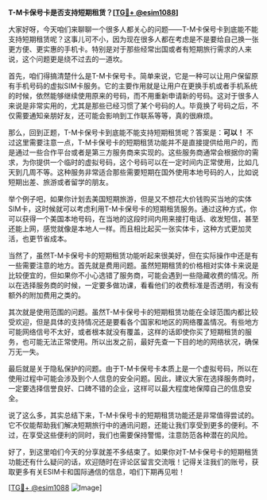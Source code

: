 **T-M卡保号卡是否支持短期租赁？[[TG💪+ @esim1088](https://t.me/s/esim1088)]**

大家好呀，今天咱们来聊聊一个很多人都关心的问题——T-M卡保号卡到底能不能支持短期租赁呢？这事儿可不小，因为现在很多人都在考虑是不是要给自己换一张更方便、更实惠的手机卡。特别是对于那些经常出国或者有短期旅行需求的人来说，这个问题更是绕不过去的一道坎。

首先，咱们得搞清楚什么是T-M卡保号卡。简单来说，它是一种可以让用户保留原有手机号码的虚拟SIM卡服务。它的主要作用就是让用户在更换手机或者手机系统的时候，依然能够继续使用原来的号码，而不用重新申请新的号码。这对于很多人来说是非常实用的，尤其是那些已经习惯了某个号码的人。毕竟换了号码之后，不仅需要通知亲朋好友，还可能会影响到工作联系等等，真的很麻烦。

那么，回到正题，T-M卡保号卡到底能不能支持短期租赁呢？答案是：**可以！** 不过这里需要注意一点，T-M卡保号卡的短期租赁功能并不是直接提供给用户的，而是通过一些合作平台或者是第三方服务商来实现的。这些服务商通常会根据你的需求，为你提供一个临时的虚拟号码，这个号码可以在一定时间内正常使用，比如几天到几周不等。这种服务非常适合那些需要短期在国外使用本地号码的人，比如说短期出差、旅游或者留学的朋友。

举个例子吧，如果你计划去美国短期旅游，但是又不想花大价钱购买当地的实体SIM卡，这时候就可以考虑利用T-M卡保号卡的短期租赁服务。通过这种方式，你可以获得一个美国本地号码，在当地的这段时间内用来接打电话、收发短信，甚至还能上网，感觉就像是本地人一样。而且相比起买一张实体卡，这种方式更加灵活，也更节省成本。

当然了，虽然T-M卡保号卡的短期租赁功能听起来很美好，但在实际操作中还是有一些需要注意的地方。首先就是费用问题。虽然短期租赁的价格相对实体卡来说是比较便宜的，但如果你不小心选错了服务商，可能会遇到一些隐藏收费的情况。所以在选择服务商的时候，一定要多做功课，看看他们的收费标准是否透明，有没有额外的附加费用之类的。

其次就是使用范围的问题。虽然T-M卡保号卡的短期租赁功能在全球范围内都比较受欢迎，但是具体的支持情况还是要看各个国家和地区的网络覆盖情况。有些地方可能网络信号不太好，或者根本就没有覆盖，这样的话即使你买了短期租赁的服务，也可能无法正常使用。所以出发之前，最好先查一下目的地的网络状况，确保万无一失。

最后就是关于隐私保护的问题。由于T-M卡保号卡本质上是一个虚拟号码，所以在使用过程中可能会涉及到个人信息的安全问题。因此，建议大家在选择服务商时，一定要选择信誉良好、口碑不错的企业，这样可以最大程度地保障自己的信息安全。

说了这么多，其实总结下来，T-M卡保号卡的短期租赁功能还是非常值得尝试的。它不仅能帮助我们解决短期旅行中的通讯问题，还能让我们享受到更多的便利。不过，在享受这些便利的同时，我们也需要保持警惕，注意防范各种潜在的风险。

好了，到这里咱们今天的分享就差不多结束了。如果你对T-M卡保号卡的短期租赁功能还有什么疑问的话，欢迎随时在评论区留言交流哦！记得关注我们的账号，获取更多有关ESIM卡和国际通信的信息，咱们下期再见啦！

[[TG💪+ @esim1088](https://t.me/s/esim1088) ![Image](https://i.postimg.cc/4NQfJmqS/Snipaste-2025-05-13-00-14-12.png)]